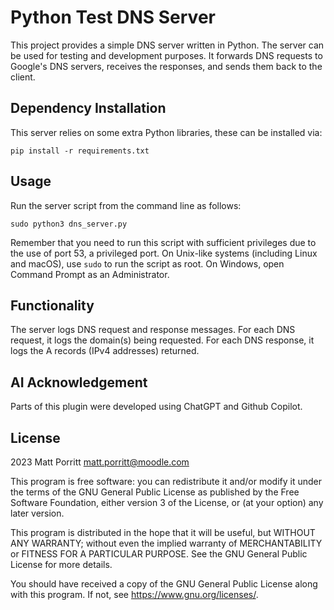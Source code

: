 # Python Test DNS Server

This project provides a simple DNS server written in Python. The server can be used for testing and development purposes. It forwards DNS requests to Google's DNS servers, receives the responses, and sends them back to the client.

## Dependency Installation ##

This server relies on some extra Python libraries, these can be installed via:

```commandline
pip install -r requirements.txt
```

## Usage ##

Run the server script from the command line as follows:

```commandline
sudo python3 dns_server.py
```

Remember that you need to run this script with sufficient privileges due to the use of port 53, a privileged port. On Unix-like systems (including Linux and macOS), use `sudo` to run the script as root. On Windows, open Command Prompt as an Administrator.

## Functionality ##

The server logs DNS request and response messages. For each DNS request, it logs the domain(s) being requested. For each DNS response, it logs the A records (IPv4 addresses) returned.

## AI Acknowledgement ##
Parts of this plugin were developed using ChatGPT and Github Copilot.

## License ##

2023 Matt Porritt <matt.porritt@moodle.com>

This program is free software: you can redistribute it and/or modify it under
the terms of the GNU General Public License as published by the Free Software
Foundation, either version 3 of the License, or (at your option) any later
version.

This program is distributed in the hope that it will be useful, but WITHOUT ANY
WARRANTY; without even the implied warranty of MERCHANTABILITY or FITNESS FOR A
PARTICULAR PURPOSE.  See the GNU General Public License for more details.

You should have received a copy of the GNU General Public License along with
this program.  If not, see <https://www.gnu.org/licenses/>.

